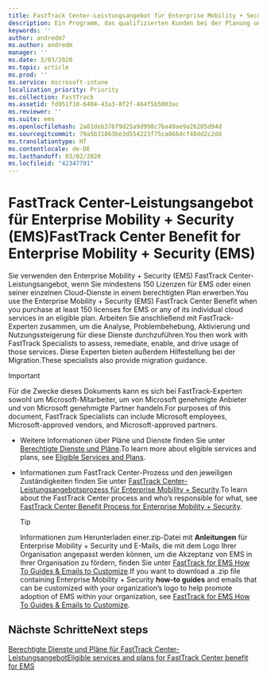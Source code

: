 ```yaml
---
title: FastTrack Center-Leistungsangebot für Enterprise Mobility + Security (EMS)
description: Ein Programm, das qualifizierten Kunden bei der Planung und Bereitstellung von Intune und Azure Active Directory Premium hilft
keywords: ''
author: andredm7
ms.author: andredm
manager: ''
ms.date: 3/03/2020
ms.topic: article
ms.prod: ''
ms.service: microsoft-intune
localization_priority: Priority
ms.collection: FastTrack
ms.assetid: fd951f10-6404-43a3-8f2f-464f5b5003ac
ms.reviewer: ''
ms.suite: ems
ms.openlocfilehash: 2a81deb376f9d25a9d998c7ba49ae9a26205d94d
ms.sourcegitcommit: 79a5b31863be3d554223f75ca866dcf40dd2c2dd
ms.translationtype: HT
ms.contentlocale: de-DE
ms.lasthandoff: 03/02/2020
ms.locfileid: "42347791"
---
```

# <a name="fasttrack-center-benefit-for-enterprise-mobility--security-ems"></a><span data-ttu-id="202fa-103">FastTrack Center-Leistungsangebot für Enterprise Mobility + Security (EMS)</span><span class="sxs-lookup"><span data-stu-id="202fa-103">FastTrack Center Benefit for Enterprise Mobility + Security (EMS)</span></span>

<span data-ttu-id="202fa-104">Sie verwenden den Enterprise Mobility + Security (EMS) FastTrack Center-Leistungsangebot, wenn Sie mindestens 150 Lizenzen für EMS oder einen seiner einzelnen Cloud-Dienste in einem berechtigten Plan erwerben.</span><span class="sxs-lookup"><span data-stu-id="202fa-104">You use the Enterprise Mobility + Security (EMS) FastTrack Center Benefit when you purchase at least 150 licenses for EMS or any of its individual cloud services in an eligible plan.</span></span> <span data-ttu-id="202fa-105">Arbeiten Sie anschließend mit FastTrack-Experten zusammen, um die Analyse, Problembehebung, Aktivierung und Nutzungssteigerung für diese Dienste durchzuführen.</span><span class="sxs-lookup"><span data-stu-id="202fa-105">You then work with FastTrack Specialists to assess, remediate, enable, and drive usage of those services.</span></span> <span data-ttu-id="202fa-106">Diese Experten bieten außerdem Hilfestellung bei der Migration.</span><span class="sxs-lookup"><span data-stu-id="202fa-106">These specialists also provide migration guidance.</span></span> 

> [!IMPORTANT]
> <span data-ttu-id="202fa-107">Für die Zwecke dieses Dokuments kann es sich bei FastTrack-Experten sowohl um Microsoft-Mitarbeiter, um von Microsoft genehmigte Anbieter und von Microsoft genehmigte Partner handeln.</span><span class="sxs-lookup"><span data-stu-id="202fa-107">For purposes of this document, FastTrack Specialists can include Microsoft employees, Microsoft-approved vendors, and Microsoft-approved partners.</span></span>

- <span data-ttu-id="202fa-108">Weitere Informationen über Pläne und Dienste finden Sie unter [Berechtigte Dienste und Pläne](M365-eligible-services-and-plans.md).</span><span class="sxs-lookup"><span data-stu-id="202fa-108">To learn more about eligible services and plans, see [Eligible Services and Plans](M365-eligible-services-and-plans.md).</span></span>

- <span data-ttu-id="202fa-109">Informationen zum FastTrack Center-Prozess und den jeweiligen Zuständigkeiten finden Sie unter [FastTrack Center-Leistungsangebotsprozess für Enterprise Mobility + Security](EMS-fasttrack-process.md).</span><span class="sxs-lookup"><span data-stu-id="202fa-109">To learn about the FastTrack Center process and who’s responsible for what, see [FastTrack Center Benefit Process for Enterprise Mobility + Security](EMS-fasttrack-process.md).</span></span>

    > [!TIP]
    > <span data-ttu-id="202fa-110">Informationen zum Herunterladen einer.zip-Datei mit **Anleitungen** für Enterprise Mobility + Security und E-Mails, die mit dem Logo Ihrer Organisation angepasst werden können, um die Akzeptanz von EMS in Ihrer Organisation zu fördern, finden Sie unter [FastTrack for EMS How To Guides & Emails to Customize](https://gallery.technet.microsoft.com/FastTrack-for-EMS-How-To-f170da4c).</span><span class="sxs-lookup"><span data-stu-id="202fa-110">If you want to download a .zip file containing Enterprise Mobility + Security **how-to guides** and emails that can be customized with your organization’s logo to help promote adoption of EMS within your organization, see [FastTrack for EMS How To Guides & Emails to Customize](https://gallery.technet.microsoft.com/FastTrack-for-EMS-How-To-f170da4c).</span></span>

## <a name="next-steps"></a><span data-ttu-id="202fa-111">Nächste Schritte</span><span class="sxs-lookup"><span data-stu-id="202fa-111">Next steps</span></span>

[<span data-ttu-id="202fa-112">Berechtigte Dienste und Pläne für FastTrack Center-Leistungsangebot</span><span class="sxs-lookup"><span data-stu-id="202fa-112">Eligible services and plans for FastTrack Center benefit for EMS</span></span>](M365-eligible-services-and-plans.md)


